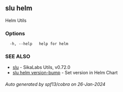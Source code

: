 ## slu helm

Helm Utils

### Options

```
  -h, --help   help for helm
```

### SEE ALSO

* [slu](slu.md)	 - SikaLabs Utils, v0.72.0
* [slu helm version-bump](slu_helm_version-bump.md)	 - Set version in Helm Chart

###### Auto generated by spf13/cobra on 26-Jan-2024
